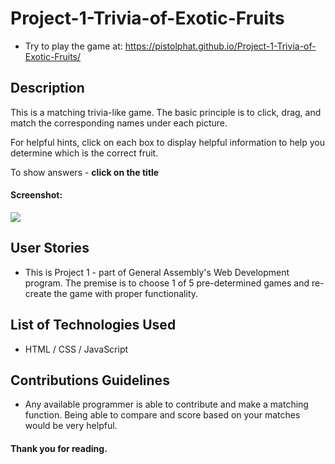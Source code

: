 # Project-1-Trivia-of-Exotic-Fruits

* Try to play the game at:
https://pistolphat.github.io/Project-1-Trivia-of-Exotic-Fruits/

## Description
This is a matching trivia-like game. The basic principle is to click, drag, and match the corresponding names under each picture. 

For helpful hints, click on each box to display helpful information to help you determine which is the correct fruit.

To show answers - __click on the title__

#### Screenshot:
![](fruits/Screenshot1.png)


## User Stories

* This is Project 1 - part of General Assembly's Web Development program. The premise is to choose 1 of 5 pre-determined games and re-create the game with proper functionality.


## List of Technologies Used
* HTML / CSS / JavaScript 

## Contributions Guidelines
* Any available programmer is able to contribute and make a matching function. Being able to compare and score based on your matches would be very helpful.


#### Thank you for reading.

